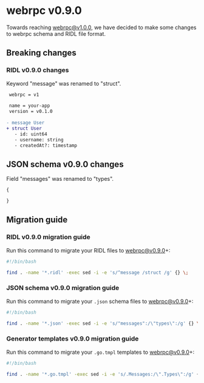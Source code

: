 # webrpc v0.9.0

Towards reaching webrpc@v1.0.0, we have decided to make some changes to webrpc schema and RIDL file format.

## Breaking changes

### RIDL v0.9.0 changes

Keyword "message" was renamed to "struct".

```diff
 webrpc = v1
 
 name = your-app
 version = v0.1.0
 
- message User
+ struct User
   - id: uint64
   - username: string
   - createdAt?: timestamp
```

## JSON schema v0.9.0 changes

Field "messages" was renamed to "types".

```diff
{

}
```

## Migration guide

### RIDL v0.9.0 migration guide

Run this command to migrate your RIDL files to webrpc@v0.9.0+:

```bash
#!/bin/bash

find . -name '*.ridl' -exec sed -i -e 's/^message /struct /g' {} \;
```

### JSON schema v0.9.0 migration guide

Run this command to migrate your `.json` schema files to webrpc@v0.9.0+:

```bash
#!/bin/bash

find . -name '*.json' -exec sed -i -e 's/"messages":/\"types\":/g' {} \;
```

### Generator templates v0.9.0 migration guide

Run this command to migrate your `.go.tmpl` templates to webrpc@v0.9.0+:

```bash
#!/bin/bash

find . -name '*.go.tmpl' -exec sed -i -e 's/.Messages:/\".Types\":/g' {} \;
```

